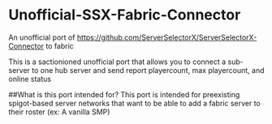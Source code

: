 # Unofficial-SSX-Fabric-Connector
An unofficial port of https://github.com/ServerSelectorX/ServerSelectorX-Connector to fabric

This is a sactionioned unofficial port that allows you to connect a sub-server to one hub server and send report playercount, max playercount, and online status

##What is this port intended for?
This port is intended for preexisting spigot-based server networks that want to be able to add a fabric server to their roster (ex: A vanilla SMP)
